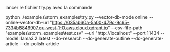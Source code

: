 lancer le fichier try.py avec la commande 

python .\examples\storm_examples\try.py --vector-db-mode online --online-vector-db-url "https://035ab60a-5a00-479c-9c65-7334b8846907.eu-west-1-0.aws.cloud.qdrant.io" --csv-file-path "examples\storm_examples\test.csv"  --url "http://localhost" --port 11434 --model llama3.2:latest  --do-research --do-generate-outline --do-generate-article --do-polish-article